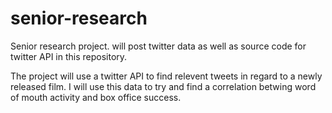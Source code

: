 # senior-research
Senior research project. will post twitter data as well as source code for twitter API in this repository.

The project will use a twitter API to find relevent tweets in regard to a newly released film. I will use
this data to try and find a correlation betwing word of mouth activity and box office success.
